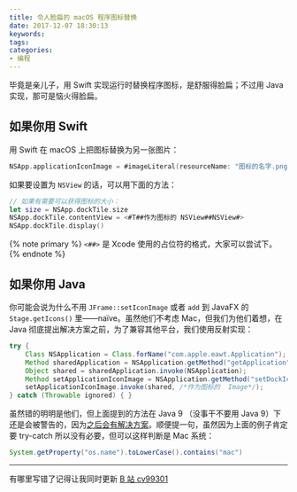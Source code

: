 ```yaml
---
title: 令人脸扁的 macOS 程序图标替换
date: 2017-12-07 18:30:13
keywords:
tags:
categories:
- 编程
---
```


毕竟是亲儿子，用 Swift 实现运行时替换程序图标，是舒服得脸扁；不过用 Java 实现，那可是恼火得脸扁。

<!-- more -->

## 如果你用 Swift

用 Swift 在 macOS 上把图标替换为另一张图片：

```swift
NSApp.applicationIconImage = #imageLiteral(resourceName: "图标的名字.png")
```

如果要设置为 `NSView` 的话，可以用下面的方法：

```swift
// 如果有需要可以获得图标的大小：
let size = NSApp.dockTile.size
NSApp.dockTile.contentView = <#T##作为图标的 NSView##NSView#>
NSApp.dockTile.display()
```

{% note primary %} `<##>` 是 Xcode 使用的占位符的格式，大家可以尝试下。 {% endnote %}

## 如果你用 Java

你可能会说为什么不用 `JFrame::setIconImage` 或者 `add` 到 JavaFX 的 `Stage.getIcons()` 里——naïve。虽然他们不考虑 Mac，但我们为他们着想，在 Java 彻底提出解决方案之前，为了兼容其他平台，我们使用反射实现：

```java
try {
    Class NSApplication = Class.forName("com.apple.eawt.Application");
    Method sharedApplication = NSApplication.getMethod("getApplication");
    Object shared = sharedApplication.invoke(NSApplication);
    Method setApplicationIconImage = NSApplication.getMethod("setDockIconImage", java.awt.Image.class);
    setApplicationIconImage.invoke(shared, /*作为图标的  Image*/);
} catch (Throwable ignored) { }
```

虽然错的明明是他们，但上面提到的方法在 Java 9 （没事干不要用 Java 9）下还是会被警告的，因为[之后会有解决方案](http://openjdk.java.net/jeps/272)。顺便提一句，虽然因为上面的例子肯定要 try-catch 所以没有必要，但可以这样判断是 Mac 系统：

```java
System.getProperty("os.name").toLowerCase().contains("mac")
```

----

有哪里写错了记得让我同时更新 [B 站 cv99301](https://www.bilibili.com/read/mobile/99301)
